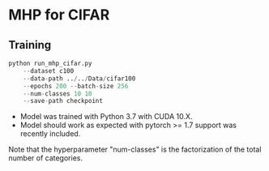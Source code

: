 # MHP for CIFAR

## Training

```python
python run_mhp_cifar.py 
    --dataset c100 
    --data-path ../../Data/cifar100  
    --epochs 200 --batch-size 256  
    --num-classes 10 10 
    --save-path checkpoint
```
- Model was trained with Python 3.7 with CUDA 10.X.
- Model should work as expected with pytorch >= 1.7 support was recently included.

Note that the hyperparameter "num-classes" is the factorization of the total number of categories.
